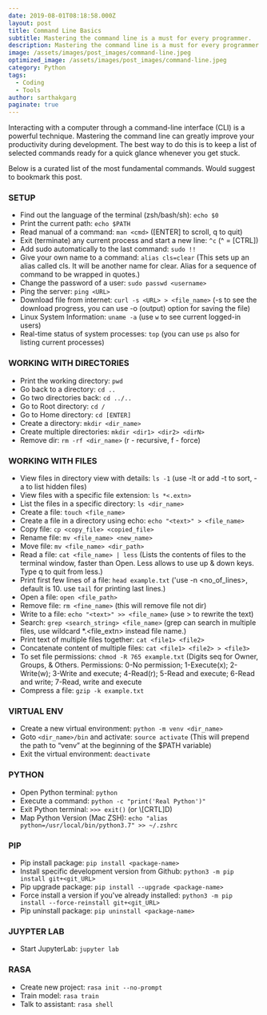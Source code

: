 ```yaml
---
date: 2019-08-01T08:18:58.000Z
layout: post
title: Command Line Basics
subtitle: Mastering the command line is a must for every programmer.
description: Mastering the command line is a must for every programmer.
image: /assets/images/post_images/command-line.jpeg
optimized_image: /assets/images/post_images/command-line.jpeg
category: Python
tags:
  - Coding
  - Tools
author: sarthakgarg
paginate: true
---
```

Interacting with a computer through a command-line interface (CLI) is a powerful technique. Mastering the command line can greatly improve your productivity during development. The best way to do this is to keep a list of selected commands ready for a quick glance whenever you get stuck. 

Below is a curated list of the most fundamental commands. Would suggest to bookmark this post.

### SETUP

* Find out the language of the terminal (zsh/bash/sh): `echo $0`
* Print the current path: `echo $PATH`
* Read manual of a command: `man <cmd>` (\[ENTER] to scroll, q to quit)
* Exit (terminate) any current process and start a new line: `^c` (^ = \[CTRL])
* Add sudo automatically to the last command: `sudo !!`
* Give your own name to a command: `alias cls=clear` (This sets up an alias called cls. It will be another name for clear. Alias for a sequence of command to be wrapped in quotes.)
* Change the password of a user: `sudo passwd <username>`
* Ping the server: `ping <URL>` 
* Download file from internet: `curl -s <URL> > <file_name>` (-s to see the download progress, you can use -o (output) option for saving the file)
* Linux System Information: `uname -a` (use `w` to see current logged-in users)
* Real-time status of system processes: `top` (you can use `ps` also for listing current processes)

### WORKING WITH DIRECTORIES

* Print the working directory: `pwd`
* Go back to a directory: `cd ..`
* Go two directories back: `cd ../..`
* Go to Root directory: `cd /`
* Go to Home directory: `cd [ENTER]`
* Create a directory: `mkdir <dir_name>`
* Create multiple directories: `mkdir <dir1> <dir2> <dirN>`
* Remove dir: `rm -rf <dir_name>` (r - recursive, f - force)

### WORKING WITH FILES

* View files in directory view with details: `ls -1` (use -lt or add -t to sort, -a to list hidden files)
* View files with a specific file extension: `ls *<.extn>`
* List the files in a specific directory: `ls <dir_name>`
* Create a file: `touch <file_name>`
* Create a file in a directory using echo: `echo "<text>" > <file_name>`
* Copy file: `cp <copy_file> <copied_file>`
* Rename file: `mv <file_name> <new_name>`
* Move file: `mv <file_name> <dir_path>`
* Read a file: `cat <file_name> | less` (Lists the contents of files to the terminal window, faster than Open. Less allows to use up & down keys. Type q to quit from less.)
* Print first few lines of a file: `head example.txt` ('use -n <no_of_lines>, default is 10. use `tail` for printing last lines.)
* Open a file: `open <file_path>`
* Remove file: `rm <fine_name>` (this will remove file not dir)
* Write to a file: `echo "<text>" >> <file_name>` (use > to rewrite the text)
* Search: `grep <search_string> <file_name>` (grep can search in multiple files, use wildcard *.<file_extn> instead file name.)
* Print text of multiple files together: `cat <file1> <file2>`
* Concatenate content of multiple files: `cat <file1> <file2> > <file3>`
* To set file permissions: `chmod -R 765 example.txt` (Digits seq for Owner, Groups, & Others. Permissions: 0-No permission; 1-Execute(x); 2-Write(w); 3-Write and execute; 4-Read(r); 5-Read and execute; 6-Read and write; 7-Read, write and execute
* Compress a file: `gzip -k example.txt`

### VIRTUAL ENV

* Create a new virtual environment: `python -m venv <dir_name>`
* Goto `<dir_name>/bin` and activate: `source activate` (This will prepend the path to “venv” at the beginning of the $PATH variable)
* Exit the virtual environment: `deactivate`

### PYTHON

* Open Python terminal: `python`
* Execute a command: `python -c "print('Real Python')"`
* Exit Python terminal: `>>> exit()` (or \\[CRTL]D)
* Map Python Version (Mac ZSH): `echo "alias python=/usr/local/bin/python3.7" >> ~/.zshrc`

### PIP

* Pip install package: `pip install <package-name>`
* Install specific development version from Github: `python3 -m pip install git+<git_URL>`
* Pip upgrade package: `pip install --upgrade <package-name>`
* Force install a version if you've already installed: `python3 -m pip install --force-reinstall git+<git_URL>`
* Pip uninstall package: `pip uninstall <package-name>`

### JUYPTER LAB

* Start JupyterLab: `jupyter lab`

### RASA

* Create new project: `rasa init --no-prompt`
* Train model: `rasa train`
* Talk to assistant: `rasa shell`